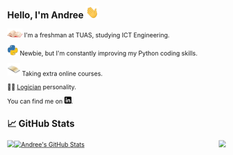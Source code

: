 ## Hello, I'm Andree <img src="https://raw.githubusercontent.com/rbcandree/rbcandree/main/gif/wave.gif" width="30px">
<img src="https://raw.githubusercontent.com/rbcandree/rbcandree/main/gif/book1.gif" width="35px"> I'm a freshman at TUAS, studying ICT Engineering.

<img src="https://raw.githubusercontent.com/rbcandree/rbcandree/main/python_icon.png" width="25px"> Newbie, but I'm constantly improving my Python coding skills.

<img src="https://raw.githubusercontent.com/rbcandree/rbcandree/main/gif/book2.gif" width="30px"> Taking extra online courses.

👨‍🔬 [Logician](https://www.16personalities.com/intp-personality) personality.

You can find me on [![LinkedIn][1.1]][1].

[1.1]: https://raw.githubusercontent.com/rbcandree/rbcandree/main/linkedin-1.png
[1]: https://www.linkedin.com/in/andree-ribacov/.


## &#x1f4c8; GitHub Stats

<a href="https://github.com/rbcandree/rbcandree">
  <img align="center" src="https://github-readme-stats.vercel.app/api?username=rbcandree&show_icons=true&line_height=27&count_private=true&title_color=ffffff&text_color=c9cacc&icon_color=2bbc8a&bg_color=1d1f21" alt="Andree's GitHub Stats" />
</a>

<a href="https://github.com/rbcandree/Introduction_to_Programming_course_Python_3">
  <img align="right" src="https://github-readme-stats.vercel.app/api/pin/?username=rbcandree&repo=Introduction_to_Programming_course_Python_3&title_color=ffffff&text_color=c9cacc&icon_color=2bbc8a&bg_color=1d1f21" />
</a>

<a href="https://github.com/rbcandree/rbcandree">
  <img align="left" src="https://github-readme-stats.vercel.app/api/top-langs/?username=rbcandree&hide=java,html,tex&title_color=ffffff&text_color=c9cacc&icon_color=2bbc8a&bg_color=1d1f21&langs_count=3" />
</a>

<!-- Resources -->
<!-- Gifs: https://acegif.com -->
<!-- Emojis: https://emojipedia.org/emoji/ -->
<!-- 16personalities: https://www.16personalities.com/ -->
<!-- Iconfinder. Python icon: https://www.iconfinder.com/icons/4518857/python_icon -->

